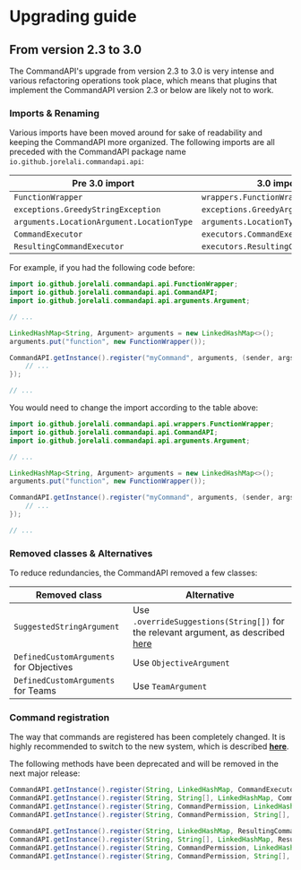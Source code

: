 # Upgrading guide

## From version 2.3 to 3.0

The CommandAPI's upgrade from version 2.3 to 3.0 is very intense and various refactoring operations took place, which means that plugins that implement the CommandAPI version 2.3 or below are likely not to work.

### Imports & Renaming

Various imports have been moved around for sake of readability and keeping the CommandAPI more organized. The following imports are all preceded with the CommandAPI package name `io.github.jorelali.commandapi.api`:

| Pre 3.0 import                            | 3.0 import                           |
| ----------------------------------------- | ------------------------------------ |
| `FunctionWrapper`                         | `wrappers.FunctionWrapper`           |
| `exceptions.GreedyStringException`        | `exceptions.GreedyArgumentException` |
| `arguments.LocationArgument.LocationType` | `arguments.LocationType`             |
| `CommandExecutor`                         | `executors.CommandExecutor`          |
| `ResultingCommandExecutor`                | `executors.ResultingCommandExecutor` |

For example, if you had the following code before:

```java
import io.github.jorelali.commandapi.api.FunctionWrapper;
import io.github.jorelali.commandapi.api.CommandAPI;
import io.github.jorelali.commandapi.api.arguments.Argument;

// ...

LinkedHashMap<String, Argument> arguments = new LinkedHashMap<>();
arguments.put("function", new FunctionWrapper());

CommandAPI.getInstance().register("myCommand", arguments, (sender, args) -> {
    // ...
});

// ...
```

You would need to change the import according to the table above:

```java
import io.github.jorelali.commandapi.api.wrappers.FunctionWrapper;
import io.github.jorelali.commandapi.api.CommandAPI;
import io.github.jorelali.commandapi.api.arguments.Argument;

// ...

LinkedHashMap<String, Argument> arguments = new LinkedHashMap<>();
arguments.put("function", new FunctionWrapper());

CommandAPI.getInstance().register("myCommand", arguments, (sender, args) -> {
    // ...
});

// ...
```

### Removed classes & Alternatives

To reduce redundancies, the CommandAPI removed a few classes:

| Removed class                           | Alternative                                                  |
| --------------------------------------- | ------------------------------------------------------------ |
| `SuggestedStringArgument`               | Use `.overrideSuggestions(String[])` for the relevant argument, as described [here](./arguments.html#arguments-with-overrideable-suggestions) |
| `DefinedCustomArguments` for Objectives | Use `ObjectiveArgument`                                      |
| `DefinedCustomArguments` for Teams      | Use `TeamArgument`                                           |

### Command registration

The way that commands are registered has been completely changed. It is highly recommended to switch to the new system, which is described [**here**](./commandregistration.html).

The following methods have been deprecated and will be removed in the next major release:

```java
CommandAPI.getInstance().register(String, LinkedHashMap, CommandExecutor);
CommandAPI.getInstance().register(String, String[], LinkedHashMap, CommandExecutor);
CommandAPI.getInstance().register(String, CommandPermission, LinkedHashMap, CommandExecutor);
CommandAPI.getInstance().register(String, CommandPermission, String[], LinkedHashMap, CommandExecutor);

CommandAPI.getInstance().register(String, LinkedHashMap, ResultingCommandExecutor);
CommandAPI.getInstance().register(String, String[], LinkedHashMap, ResultingCommandExecutor);
CommandAPI.getInstance().register(String, CommandPermission, LinkedHashMap, ResultingCommandExecutor);
CommandAPI.getInstance().register(String, CommandPermission, String[], LinkedHashMap, ResultingCommandExecutor);
```